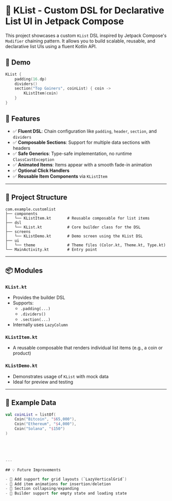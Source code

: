 # 🔗 KList - Custom DSL for Declarative List UI in Jetpack Compose

This project showcases a custom `KList` DSL inspired by Jetpack Compose's `Modifier` chaining pattern. It allows you to build scalable, reusable, and declarative list UIs using a fluent Kotlin API.

## 📱 Demo

```kotlin
KList {
    padding(16.dp)
    dividers()
    section("Top Gainers", coinList) { coin ->
        KListItem(coin)
    }
}
```

## 🚀 Features

- ✅ **Fluent DSL**: Chain configuration like `padding`, `header`, `section`, and `dividers`
- ✅ **Composable Sections**: Support for multiple data sections with headers
- ✅ **Safe Generics**: Type-safe implementation, no runtime `ClassCastException`
- ✅ **Animated Items**: Items appear with a smooth fade-in animation
- ✅ **Optional Click Handlers**
- ✅ **Reusable Item Components** via `KListItem`

---

## 🧱 Project Structure

```
com.example.customlist
├── components
│   └── KListItem.kt       # Reusable composable for list items
├── dsl
│   └── KList.kt           # Core builder class for the DSL
├── screens
│   └── KListDemo.kt       # Demo screen using the KList DSL
├── ui
│   └── theme              # Theme files (Color.kt, Theme.kt, Type.kt)
└── MainActivity.kt        # Entry point
```

---

## 📦 Modules

### `KList.kt`

- Provides the builder DSL
- Supports:
  - `.padding(...)`
  - `.dividers()`
  - `.section(...)`
- Internally uses `LazyColumn`

### `KListItem.kt`

- A reusable composable that renders individual list items (e.g., a coin or product)

### `KListDemo.kt`

- Demonstrates usage of `KList` with mock data
- Ideal for preview and testing

---

## 🧪 Example Data

```kotlin
val coinList = listOf(
    Coin("Bitcoin", "$65,000"),
    Coin("Ethereum", "$4,000"),
    Coin("Solana", "$150")
)





---

## 💡 Future Improvements

- 🔘 Add support for grid layouts (`LazyVerticalGrid`)
- 🔘 Add item animations for insertion/deletion
- 🔘 Section collapsing/expanding
- 🔘 Builder support for empty state and loading state


